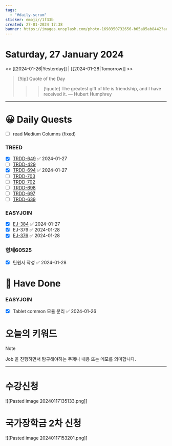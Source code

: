 ```yaml
---
tags:
  - "#daily-scrum"
sticker: emoji//1f33b
created: 27-01-2024 17:38
banner: https://images.unsplash.com/photo-1698350732656-b65a85ab8442?auto=format&fit=crop&q=80&w=2837&ixlib=rb-4.0.3&ixid=M3wxMjA3fDB8MHxwaG90by1wYWdlfHx8fGVufDB8fHx8fA%3D%3D
---
```

# Saturday, 27 January 2024
<< [[2024-01-26|Yesterday]] | [[2024-01-28|Tomorrow]] >>

> [!tip] Quote of the Day  
> > > [!quote] The greatest gift of life is friendship, and I have received it.
> — Hubert Humphrey

---

#  😀 Daily Quests
- [ ] read Medium Columns (fixed)
### TREED
- [x] [TRDD-649](https://alcherainc.atlassian.net/jira/software/projects/TRDD/boards/159?selectedIssue=TRDD-649) ✅ 2024-01-27
- [ ] [TRDD-429](https://alcherainc.atlassian.net/jira/software/projects/TRDD/boards/159?selectedIssue=TRDD-429)
- [x] [TRDD-694](https://alcherainc.atlassian.net/jira/software/projects/TRDD/boards/159?selectedIssue=TRDD-694) ✅ 2024-01-27
- [ ] [TRDD-703](https://alcherainc.atlassian.net/jira/software/projects/TRDD/boards/159/backlog?selectedIssue=TRDD-703)
- [ ] [TRDD-702](https://alcherainc.atlassian.net/jira/software/projects/TRDD/boards/159/backlog?selectedIssue=TRDD-702)
- [ ] [TRDD-698](https://alcherainc.atlassian.net/jira/software/projects/TRDD/boards/159?selectedIssue=TRDD-698)
- [ ] [TRDD-697](https://alcherainc.atlassian.net/jira/software/projects/TRDD/boards/159?selectedIssue=TRDD-697)
- [ ] [TRDD-639](https://alcherainc.atlassian.net/jira/software/projects/TRDD/boards/159?selectedIssue=TRDD-639)

### EASYJOIN
- [x] [EJ-384](https://machinegun.atlassian.net/browse/EJ-384) ✅ 2024-01-27
- [x] EJ-379 ✅ 2024-01-28
- [x] [EJ-376](https://machinegun.atlassian.net/browse/EJ-376) ✅ 2024-01-28

### 형제60525
- [x] 탄원서 작성 ✅ 2024-01-28

# 🙂 Have Done
### EASYJOIN
- [x] Tablet common 모듈 분리 ✅ 2024-01-26


# 오늘의 키워드

> [!NOTE]
> Job 을 진행하면서 탐구해야하는 주제나 내용 또는 메모를 의미합니다.


---

# 수강신청

![[Pasted image 20240117135133.png]]

# 국가장학금 2차 신청

![[Pasted image 20240117153201.png]]
